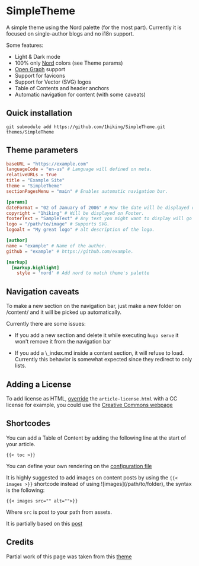 # SimpleTheme

A simple theme using the Nord palette (for the most part). Currently it is
focused on single-author blogs and no i18n support.

Some features:

- Light & Dark mode
- 100% only [Nord](https://www.nordtheme.com/) colors (see Theme params)
- [Open Graph](https://ogp.me/) support
- Support for favicons
- Support for Vector (SVG) logos
- Table of Contents and header anchors
- Automatic navigation for content (with some caveats)

## Quick installation

`git submodule add https://github.com/1hiking/SimpleTheme.git themes/SimpleTheme`

## Theme parameters

```TOML
baseURL = "https://example.com"
languageCode = "en-us" # Language will defined on meta.
relativeURLs = true
title = "Example Site"
theme = "SimpleTheme"
sectionPagesMenu = "main" # Enables automatic navigation bar.

[params]
dateFormat = "02 of January of 2006" # How the date will be displayed on posts.
copyright = "1hiking" # Will be displayed on Footer.
footerText = "SampleText" # Any text you might want to display will go here.
logo = "/path/to/image" # Supports SVG.
logoalt = "My great logo" # alt description of the logo.

[author]
name = "example" # Name of the author.
github = "example" # https://github.com/example.

[markup]
  [markup.highlight]
    style = 'nord' # Add nord to match theme's palette
```

## Navigation caveats

To make a new section on the navigation bar, just make a new folder on /content/
and it will be picked up automatically.

Currently there are some issues:

- If you add a new section and delete it while executing `hugo serve` it won't
  remove it from the navigation bar

- If you add a \\\_index.md inside a content section, it will refuse to load.
  Currently this behavior is somewhat expected since they redirect to only
  lists.

## Adding a License

To add license as HTML, [override](https://gohugo.io/templates/lookup-order/)
the `article-license.html` with a CC license for example, you could use the
[Creative Commons webpage](https://creativecommons.org/choose/)

## Shortcodes

You can add a Table of Content by adding the following line at the start of your
article.

`{{< toc >}}`

You can define your own rendering on the
[configuration file](https://gohugo.io/getting-started/configuration-markup#table-of-contents)

It is highly suggested to add images on content posts by using the
`{{< images >}}` shortcode instead of using \!\[images]\(/path/to/folder), the
syntax is the following:

`{{< images src="" alt="">}}`

Where `src` is post to your path from assets.

It is partially based on this
[post](https://alexlakatos.com/web/2020/07/17/hugo-image-processing/)

## Credits

Partial work of this page was taken from this
[theme](https://github.com/qua3k/blog-theme)